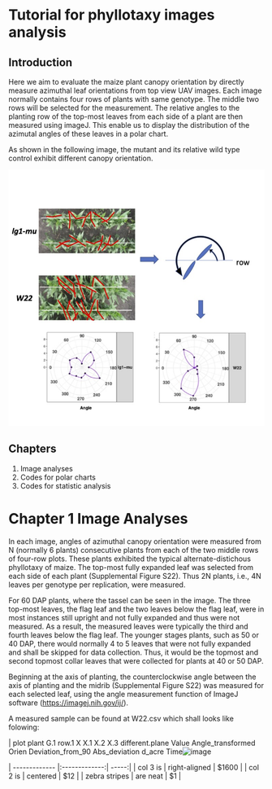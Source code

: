 # Tutorial for phyllotaxy images analysis

## Introduction 

Here we aim to evaluate the maize plant canopy orientation by directly measure azimuthal leaf orientations from top view UAV images.
Each image normally contains four rows of plants with same genotype. The middle two rows will be selected for the measurement.
The relative angles to the planting row of the top-most leaves from each side of a plant are then measured using imageJ. This enable us to display the distribution of the azimutal angles of these leaves in a polar chart.

As shown in the following image, the mutant and its relative wild type control exhibit different canopy orientation.

![](images/Presentation1.jpg)

## Chapters

1. Image analyses
2. Codes for polar charts
3. Codes for statistic analysis 

#  Chapter 1 Image Analyses

In each image, angles of azimuthal canopy orientation were measured from N (normally 6 plants) consecutive plants from each of the two middle rows of four-row plots. These plants exhibited the typical alternate-distichous phyllotaxy of maize. The top-most fully expanded leaf was selected from each side of each plant (Supplemental Figure S22). Thus 2N plants, i.e., 4N leaves per genotype per replication, were measured.

For 60 DAP plants, where the tassel can be seen in the image. The three top-most leaves, the flag leaf and the two leaves below the flag leaf, were in most instances still upright and not fully expanded and thus were not measured. As a result, the measured leaves were typically the third and fourth leaves below the flag leaf. The younger stages plants, such as 50 or 40 DAP, there would normally 4 to 5 leaves that were not fully expanded and shall be skipped for data collection. Thus, it would be the topmost and second topmost collar leaves that were collected for plants at 40 or 50 DAP. 

Beginning at the axis of planting, the counterclockwise angle between the axis of planting and the midrib (Supplemental Figure S22) was measured for each selected leaf, using the angle measurement function of ImageJ software (https://imagej.nih.gov/ij/). 

A measured sample can be found at W22.csv which shall looks like folowing:

| plot	plant	G.1	row.1	X	X.1	X.2	X.3	different.plane	Value	Angle_transformed	Orien	Deviation_from_90	Abs_deviation	d_acre	Time![image](https://github.com/cndkczy/Tutorial/assets/16928387/44905375-c679-4862-ae50-9e18bc4d2fae)

| ------------- |:-------------:| -----:|
| col 3 is      | right-aligned | $1600 |
| col 2 is      | centered      |   $12 |
| zebra stripes | are neat      |    $1 |
